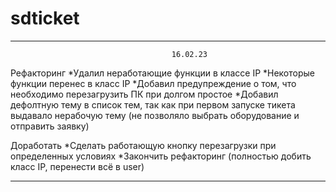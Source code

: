 # sdticket


_________________________________________________________________________________________
                                        16.02.23
Рефакторинг
*Удалил неработающие функции в классе IP 
*Некоторые функции перенес в класс IP
*Добавил предупреждение о том, что необходимо перезагрузить ПК при долгом простое
*Добавил дефолтную тему в список тем, так как при первом запуске тикета выдавало нерабочую тему (не позволяло выбрать оборудование и отправить заявку)

Доработать
 *Сделать работающую кнопку перезагрузки при определенных условиях
 *Закончить рефакторинг (полностью добить класс IP, перенести всё в user)
 __________________________________________________________________________________________________
